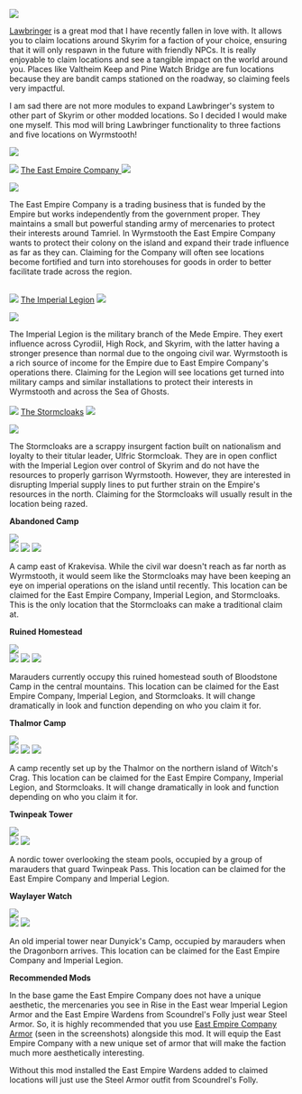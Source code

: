 ![](https://raw.githubusercontent.com/TateTaylorUSA/TateTaylorUSA/main/assets/images/banners/Wrym%20Tamer.png)

[Lawbringer](https://www.nexusmods.com/skyrimspecialedition/mods/29882) ﻿is a great mod that I have recently fallen in love with. It allows you to claim locations around Skyrim for a faction of your choice, ensuring that it will only respawn in the future with friendly NPCs. It is really enjoyable to claim locations and see a tangible impact on the world around you. Places like Valtheim Keep and Pine Watch Bridge are fun locations because they are bandit camps stationed on the roadway, so claiming feels very impactful.

I am sad there are not more modules to expand Lawbringer's system to other part of Skyrim or other modded locations. So I decided I would make one myself. This mod will bring Lawbringer functionality to three factions and five locations on Wyrmstooth!

![](https://raw.githubusercontent.com/PierreDespereaux/PierreDespereaux/master/assets/images/banners/Features.png)

[![](https://images.uesp.net/e/e0/SR-mapicon-Shipwreck.png)](https://en.uesp.net/wiki/Lore:East_Empire_Company) [](https://en.uesp.net/wiki/Lore:East_Empire_Company) [The East Empire Company ](https://en.uesp.net/wiki/Lore:East_Empire_Company)[![](https://images.uesp.net/e/e0/SR-mapicon-Shipwreck.png)](https://en.uesp.net/wiki/Lore:East_Empire_Company)

![](https://raw.githubusercontent.com/TateTaylorUSA/TateTaylorUSA/main/assets/images/lco-wyrmstooth/EEco.png)

The East Empire Company is a trading business that is funded by the Empire but works independently from the government proper. They maintains a small but powerful standing army of mercenaries to protect their interests around Tamriel. In Wyrmstooth the East Empire Company wants to protect their colony on the island and expand their trade influence as far as they can. Claiming for the Company will often see locations become fortified and turn into storehouses for goods in order to better facilitate trade across the region.

[\
![](https://images.uesp.net/d/da/SR-mapicon-Imperial_Camp.png)](https://en.uesp.net/wiki/Lore:East_Empire_Company) [](https://en.uesp.net/wiki/Lore:Imperial_Legion) [The Imperial Legion](https://en.uesp.net/wiki/Lore:Imperial_Legion) [![](https://images.uesp.net/d/da/SR-mapicon-Imperial_Camp.png)](https://en.uesp.net/wiki/Lore:Imperial_Legion)

![](https://raw.githubusercontent.com/TateTaylorUSA/TateTaylorUSA/main/assets/images/lco-wyrmstooth/Imperials.png)

The Imperial Legion is the military branch of the Mede Empire. They exert influence across Cyrodiil, High Rock, and Skyrim, with the latter having a stronger presence than normal due to the ongoing civil war. Wyrmstooth is a rich source of income for the Empire due to East Empire Company's operations there. Claiming for the Legion will see locations get turned into military camps and similar installations to protect their interests in Wyrmstooth and across the Sea of Ghosts.\
[\
![](https://images.uesp.net/5/59/SR-mapicon-Stormcloak_Camp.png)](https://en.uesp.net/wiki/Lore:Stormcloaks)﻿ [The Stormcloaks](https://en.uesp.net/wiki/Lore:Stormcloaks) [![](https://images.uesp.net/5/59/SR-mapicon-Stormcloak_Camp.png)](https://en.uesp.net/wiki/Lore:Stormcloaks)

![](https://raw.githubusercontent.com/TateTaylorUSA/TateTaylorUSA/main/assets/images/lco-wyrmstooth/Stormcloaks.png)

The Stormcloaks are a scrappy insurgent faction built on nationalism and loyalty to their titular leader, Ulfric Stormcloak. They are in open conflict with the Imperial Legion over control of Skyrim and do not have the resources to properly garrison Wyrmstooth. However, they are interested in disrupting Imperial supply lines to put further strain on the Empire's resources in the north. Claiming for the Stormcloaks will usually result in the location being razed.

**Abandoned Camp**

![](https://raw.githubusercontent.com/TateTaylorUSA/TateTaylorUSA/main/assets/images/lco-wyrmstooth/AbandonedCamp.PNG)\
[![](https://images.uesp.net/e/e0/SR-mapicon-Shipwreck.png)](https://en.uesp.net/wiki/Lore:East_Empire_Company)﻿ [![](https://images.uesp.net/d/da/SR-mapicon-Imperial_Camp.png)](https://en.uesp.net/wiki/Lore:Imperial_Legion) ﻿[![](https://images.uesp.net/5/59/SR-mapicon-Stormcloak_Camp.png)](https://en.uesp.net/wiki/Lore:Stormcloaks)

A camp east of Krakevisa. While the civil war doesn't reach as far north as Wyrmstooth, it would seem like the Stormcloaks may have been keeping an eye on imperial operations on the island until recently. This location can be claimed for the East Empire Company, Imperial Legion, and Stormcloaks. This is the only location that the Stormcloaks can make a traditional claim at.

**Ruined Homestead**

![](https://raw.githubusercontent.com/TateTaylorUSA/TateTaylorUSA/main/assets/images/lco-wyrmstooth/RuinedHomestead.PNG)\
[![](https://images.uesp.net/e/e0/SR-mapicon-Shipwreck.png)](https://en.uesp.net/wiki/Lore:East_Empire_Company)﻿﻿ [![](https://images.uesp.net/d/da/SR-mapicon-Imperial_Camp.png)](https://en.uesp.net/wiki/Lore:Imperial_Legion)﻿ ﻿[![](https://images.uesp.net/5/59/SR-mapicon-Stormcloak_Camp.png)](https://en.uesp.net/wiki/Lore:Stormcloaks)

Marauders currently occupy this ruined homestead south of Bloodstone Camp in the central mountains. This location can be claimed for the East Empire Company, Imperial Legion, and Stormcloaks. It will change dramatically in look and function depending on who you claim it for.

**Thalmor Camp**

![](https://raw.githubusercontent.com/TateTaylorUSA/TateTaylorUSA/main/assets/images/lco-wyrmstooth/ThalmorCamp.PNG)\
[![](https://images.uesp.net/e/e0/SR-mapicon-Shipwreck.png)](https://en.uesp.net/wiki/Lore:East_Empire_Company)﻿﻿ [![](https://images.uesp.net/d/da/SR-mapicon-Imperial_Camp.png)](https://en.uesp.net/wiki/Lore:Imperial_Legion)﻿ ﻿[![](https://images.uesp.net/5/59/SR-mapicon-Stormcloak_Camp.png)](https://en.uesp.net/wiki/Lore:Stormcloaks)

A camp recently set up by the Thalmor on the northern island of Witch's Crag. This location can be claimed for the East Empire Company, Imperial Legion, and Stormcloaks. It will change dramatically in look and function depending on who you claim it for.

**Twinpeak Tower**

![](https://raw.githubusercontent.com/TateTaylorUSA/TateTaylorUSA/main/assets/images/lco-wyrmstooth/TwinpeakTower.PNG)\
[![](https://images.uesp.net/e/e0/SR-mapicon-Shipwreck.png)](https://en.uesp.net/wiki/Lore:East_Empire_Company)﻿﻿ [![](https://images.uesp.net/d/da/SR-mapicon-Imperial_Camp.png)](https://en.uesp.net/wiki/Lore:Imperial_Legion)

A nordic tower overlooking the steam pools, occupied by a group of marauders that guard Twinpeak Pass. This location can be claimed for the East Empire Company and Imperial Legion.

**Waylayer Watch**

![](https://raw.githubusercontent.com/TateTaylorUSA/TateTaylorUSA/main/assets/images/lco-wyrmstooth/WaylayerWatch.PNG)\
[![](https://images.uesp.net/e/e0/SR-mapicon-Shipwreck.png)](https://en.uesp.net/wiki/Lore:East_Empire_Company)﻿﻿ [![](https://images.uesp.net/d/da/SR-mapicon-Imperial_Camp.png)](https://en.uesp.net/wiki/Lore:Imperial_Legion)

An old imperial tower near Dunyick's Camp, occupied by marauders when the Dragonborn arrives. This location can be claimed for the East Empire Company and Imperial Legion.

**Recommended Mods**

In the base game the East Empire Company does not have a unique aesthetic, the mercenaries you see in Rise in the East wear Imperial Legion Armor and the East Empire Wardens from Scoundrel's Folly just wear Steel Armor. So, it is highly recommended that you use [East Empire Company Armor](https://www.nexusmods.com/skyrimspecialedition/mods/54990)﻿ (seen in the screenshots) alongside this mod. It will equip the East Empire Company with a new unique set of armor that will make the faction much more aesthetically interesting.

Without this mod installed the East Empire Wardens added to claimed locations will just use the Steel Armor outfit from Scoundrel's Folly.
